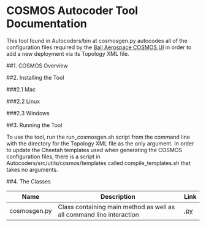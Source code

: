 # COSMOS Autocoder Tool Documentation

This tool found in Autocoders/bin at cosmosgen.py autocodes all of the configuration files required by the [Ball Aerospace COSMOS UI](http://cosmosrb.com/) in order to add a new deployment via its Topology XML file.

##1. COSMOS Overview

##2. Installing the Tool

###2.1 Mac

###2.2 Linux

###2.3 Windows

##3. Running the Tool

To use the tool, run the run\_cosmosgen.sh script from the command line with the directory for the Topology XML file as the only argument.  In order to update the Cheetah templates used when generating the COSMOS configuration files, there is a script in Autocoders/src/utils/cosmos/templates called compile\_templates.sh that takes no arguments.

##4. The Classes

|Name|Description|Link
|---|---|---|
|cosmosgen.py|Class containing main method as well as all command line interaction|[.py](../Autocoders/bin/cosmosgen.py)|